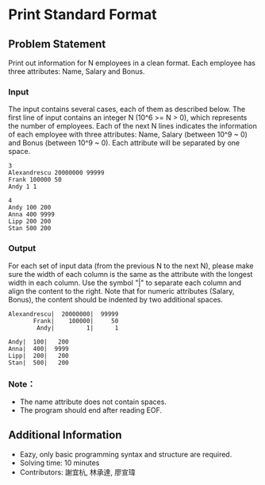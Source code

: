# Print Standard Format

## Problem Statement
Print out information for N employees in a clean format. Each employee has three attributes: Name, Salary and Bonus.

### Input
The input contains several cases, each of them as described below.
The first line of input contains an integer N (10^6 >= N > 0), which represents the number of employees. Each of the next N lines indicates the information of each employee with three attributes: Name, Salary (between 10^9 ~ 0) and Bonus (between 10^9 ~ 0). Each attribute will be separated by one space.
```
3
Alexandrescu 20000000 99999
Frank 100000 50
Andy 1 1
```
```
4
Andy 100 200
Anna 400 9999
Lipp 200 200
Stan 500 200
```

### Output
For each set of input data (from the previous N to the next N), please make sure the width of each column is the same as the attribute with the longest width in each column. Use the symbol "|" to separate each column and align the content to the right. Note that for numeric attributes (Salary, Bonus), the content should be indented by two additional spaces.
```
Alexandrescu|  20000000|  99999
       Frank|    100000|     50
        Andy|         1|      1
```
```
Andy|  100|   200
Anna|  400|  9999
Lipp|  200|   200
Stan|  500|   200
```

### Note：
* The name attribute does not contain spaces.
* The program should end after reading EOF.

## Additional Information
* Eazy, only basic programming syntax and structure are required.
* Solving time: 10 minutes
* Contributors: 謝宜杭, 林承達, 廖宣瑋
